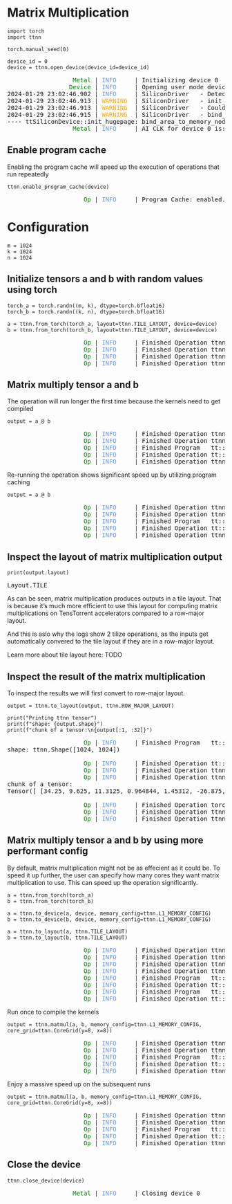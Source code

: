 # Matrix Multiplication

```ipython3
import torch
import ttnn

torch.manual_seed(0)

device_id = 0
device = ttnn.open_device(device_id=device_id)
```

<pre>
<span style="color: rgb(0,128,0)">                  Metal</span> | <span class="ansi-bold" style="color: rgb(100,149,237)">INFO    </span> | Initializing device 0
<span style="color: rgb(0,128,0)">                 Device</span> | <span class="ansi-bold" style="color: rgb(100,149,237)">INFO    </span> | Opening user mode device driver
<span class="ansi-green-fg">2024-01-29 23:02:46.902</span> | <span class="ansi-bold" style="color: rgb(100,149,237)">INFO    </span> | <span class="ansi-cyan-fg">SiliconDriver  </span> - Detected 1 PCI device : {0}
<span class="ansi-green-fg">2024-01-29 23:02:46.913</span> | <span class="ansi-bold" style="color: rgb(255,165,0)">WARNING </span> | <span class="ansi-cyan-fg">SiliconDriver  </span> - init_detect_tt_device_numanodes(): Could not determine NumaNodeSet for TT device (physical_device_id: 0 pci_bus_id: 0000:00:08.0)
<span class="ansi-green-fg">2024-01-29 23:02:46.913</span> | <span class="ansi-bold" style="color: rgb(255,165,0)">WARNING </span> | <span class="ansi-cyan-fg">SiliconDriver  </span> - Could not find NumaNodeSet for TT Device (physical_device_id: 0 pci_bus_id: 0000:00:08.0)
<span class="ansi-green-fg">2024-01-29 23:02:46.915</span> | <span class="ansi-bold" style="color: rgb(255,165,0)">WARNING </span> | <span class="ansi-cyan-fg">SiliconDriver  </span> - bind_area_memory_nodeset(): Unable to determine TT Device to NumaNode mapping for physical_device_id: 0. Skipping membind.
<span class="ansi-yellow-fg">---- ttSiliconDevice::init_hugepage: bind_area_to_memory_nodeset() failed (physical_device_id: 0 ch: 0). Hugepage allocation is not on NumaNode matching TT Device. Side-Effect is decreased Device-&gt;Host perf (Issue #893).
</span><span style="color: rgb(0,128,0)">                  Metal</span> | <span class="ansi-bold" style="color: rgb(100,149,237)">INFO    </span> | AI CLK for device 0 is:   1202 MHz
</pre>

## Enable program cache

Enabling the program cache will speed up the execution of operations that run repeatedly

```ipython3
ttnn.enable_program_cache(device)
```

<pre>
<span style="color: rgb(0,128,0)">                     Op</span> | <span class="ansi-bold" style="color: rgb(100,149,237)">INFO    </span> | Program Cache: enabled.
</pre>

# Configuration

```ipython3
m = 1024
k = 1024
n = 1024
```

## Initialize tensors a and b with random values using torch

```ipython3
torch_a = torch.randn((m, k), dtype=torch.bfloat16)
torch_b = torch.randn((k, n), dtype=torch.bfloat16)
```

```ipython3
a = ttnn.from_torch(torch_a, layout=ttnn.TILE_LAYOUT, device=device)
b = ttnn.from_torch(torch_b, layout=ttnn.TILE_LAYOUT, device=device)
```

<pre>
<span style="color: rgb(0,128,0)">                     Op</span> | <span class="ansi-bold" style="color: rgb(100,149,237)">INFO    </span> | Finished Operation ttnn.from_torch                                    in          175489 nanoseconds
<span style="color: rgb(0,128,0)">                     Op</span> | <span class="ansi-bold" style="color: rgb(100,149,237)">INFO    </span> | Finished Operation ttnn.to_device                                     in          326608 nanoseconds
<span style="color: rgb(0,128,0)">                     Op</span> | <span class="ansi-bold" style="color: rgb(100,149,237)">INFO    </span> | Finished Operation ttnn.from_torch                                    in           47769 nanoseconds
<span style="color: rgb(0,128,0)">                     Op</span> | <span class="ansi-bold" style="color: rgb(100,149,237)">INFO    </span> | Finished Operation ttnn.to_device                                     in          165459 nanoseconds
</pre>

## Matrix multiply tensor a and b

The operation will run longer the first time because the kernels need to get compiled

```ipython3
output = a @ b
```

<pre>
<span style="color: rgb(0,128,0)">                     Op</span> | <span class="ansi-bold" style="color: rgb(100,149,237)">INFO    </span> | Finished Operation ttnn.reshape                                       in           38930 nanoseconds
<span style="color: rgb(0,128,0)">                     Op</span> | <span class="ansi-bold" style="color: rgb(100,149,237)">INFO    </span> | Finished Operation ttnn.reshape                                       in           35890 nanoseconds
<span style="color: rgb(0,128,0)">                     Op</span> | <span class="ansi-bold" style="color: rgb(100,149,237)">INFO    </span> | Finished Program   tt::tt_metal::Matmul                               in       576872807 nanoseconds
<span style="color: rgb(0,128,0)">                     Op</span> | <span class="ansi-bold" style="color: rgb(100,149,237)">INFO    </span> | Finished Operation tt::tt_metal::Matmul                               in       577071926 nanoseconds
<span style="color: rgb(0,128,0)">                     Op</span> | <span class="ansi-bold" style="color: rgb(100,149,237)">INFO    </span> | Finished Operation ttnn.reshape                                       in           99419 nanoseconds
</pre>

Re-running the operation shows significant speed up by utilizing program caching

```ipython3
output = a @ b
```

<pre>
<span style="color: rgb(0,128,0)">                     Op</span> | <span class="ansi-bold" style="color: rgb(100,149,237)">INFO    </span> | Finished Operation ttnn.reshape                                       in           39200 nanoseconds
<span style="color: rgb(0,128,0)">                     Op</span> | <span class="ansi-bold" style="color: rgb(100,149,237)">INFO    </span> | Finished Operation ttnn.reshape                                       in           22440 nanoseconds
<span style="color: rgb(0,128,0)">                     Op</span> | <span class="ansi-bold" style="color: rgb(100,149,237)">INFO    </span> | Finished Program   tt::tt_metal::Matmul                               in         1183694 nanoseconds
<span style="color: rgb(0,128,0)">                     Op</span> | <span class="ansi-bold" style="color: rgb(100,149,237)">INFO    </span> | Finished Operation tt::tt_metal::Matmul                               in         1224093 nanoseconds
<span style="color: rgb(0,128,0)">                     Op</span> | <span class="ansi-bold" style="color: rgb(100,149,237)">INFO    </span> | Finished Operation ttnn.reshape                                       in           64480 nanoseconds
</pre>

## Inspect the layout of matrix multiplication output

```ipython3
print(output.layout)
```

<pre>
Layout.TILE
</pre>

As can be seen, matrix multiplication produces outputs in a tile layout. That is because it’s much more efficient to use this layout for computing matrix multiplications on TensTorrent accelerators compared to a row-major layout.

And this is aslo why the logs show 2 tilize operations, as the inputs get automatically convered to the tile layout if they are in a row-major layout.

Learn more about tile layout here: TODO

## Inspect the result of the matrix multiplication

To inspect the results we will first convert to row-major layout.

```ipython3
output = ttnn.to_layout(output, ttnn.ROW_MAJOR_LAYOUT)

print("Printing ttnn tensor")
print(f"shape: {output.shape}")
print(f"chunk of a tensor:\n{output[:1, :32]}")
```

<pre>
<span style="color: rgb(0,128,0)">                     Op</span> | <span class="ansi-bold" style="color: rgb(100,149,237)">INFO    </span> | Finished Program   tt::tt_metal::Untilize                             in       508667002 nanosecondsPrinting ttnn tensor
shape: ttnn.Shape([1024, 1024])

<span style="color: rgb(0,128,0)">                     Op</span> | <span class="ansi-bold" style="color: rgb(100,149,237)">INFO    </span> | Finished Operation tt::tt_metal::Untilize                             in       508783061 nanoseconds
<span style="color: rgb(0,128,0)">                     Op</span> | <span class="ansi-bold" style="color: rgb(100,149,237)">INFO    </span> | Finished Operation ttnn.from_device                                   in         1352602 nanoseconds
<span style="color: rgb(0,128,0)">                     Op</span> | <span class="ansi-bold" style="color: rgb(100,149,237)">INFO    </span> | Finished Operation ttnn.to_torch                                      in         1744890 nanoseconds
chunk of a tensor:
Tensor([ [34.25, 9.625, 11.3125, 0.964844, 1.45312, -26.875, 23.125, -1.39062, -20.375, 33, 5.8125, 10.6875, -18.625, 14.5, -42.75, -18.375, 27.75, 44.25, -27.25, -20.5, 43.5, -5.75, -46.75, -45.75, 43.75, 33, -16.125, 39.25, 11.6875, 9.4375, -39.75, -6.5625]], dtype=bfloat16 )

<span style="color: rgb(0,128,0)">                     Op</span> | <span class="ansi-bold" style="color: rgb(100,149,237)">INFO    </span> | Finished Operation torch.Tensor.__getitem__                           in          711456 nanoseconds
<span style="color: rgb(0,128,0)">                     Op</span> | <span class="ansi-bold" style="color: rgb(100,149,237)">INFO    </span> | Finished Operation ttnn.from_torch                                    in          123629 nanoseconds
<span style="color: rgb(0,128,0)">                     Op</span> | <span class="ansi-bold" style="color: rgb(100,149,237)">INFO    </span> | Finished Operation ttnn.to_device                                     in          190228 nanoseconds
</pre>

## Matrix multiply tensor a and b by using more performant config

By default, matrix multiplication might not be as effecient as it could be. To speed it up further, the user can specify how many cores they want matrix multiplication to use. This can speed up the operation significantly.

```ipython3
a = ttnn.from_torch(torch_a)
b = ttnn.from_torch(torch_b)

a = ttnn.to_device(a, device, memory_config=ttnn.L1_MEMORY_CONFIG)
b = ttnn.to_device(b, device, memory_config=ttnn.L1_MEMORY_CONFIG)

a = ttnn.to_layout(a, ttnn.TILE_LAYOUT)
b = ttnn.to_layout(b, ttnn.TILE_LAYOUT)
```

<pre>
<span style="color: rgb(0,128,0)">                     Op</span> | <span class="ansi-bold" style="color: rgb(100,149,237)">INFO    </span> | Finished Operation ttnn.from_torch                                    in           46380 nanoseconds
<span style="color: rgb(0,128,0)">                     Op</span> | <span class="ansi-bold" style="color: rgb(100,149,237)">INFO    </span> | Finished Operation ttnn.from_torch                                    in           33729 nanoseconds
<span style="color: rgb(0,128,0)">                     Op</span> | <span class="ansi-bold" style="color: rgb(100,149,237)">INFO    </span> | Finished Operation ttnn.to_device                                     in         1330892 nanoseconds
<span style="color: rgb(0,128,0)">                     Op</span> | <span class="ansi-bold" style="color: rgb(100,149,237)">INFO    </span> | Finished Operation ttnn.to_device                                     in         1996019 nanoseconds
<span style="color: rgb(0,128,0)">                     Op</span> | <span class="ansi-bold" style="color: rgb(100,149,237)">INFO    </span> | Finished Program   tt::tt_metal::Tilize                               in       556706140 nanoseconds
<span style="color: rgb(0,128,0)">                     Op</span> | <span class="ansi-bold" style="color: rgb(100,149,237)">INFO    </span> | Finished Operation tt::tt_metal::Tilize                               in       556884870 nanoseconds
<span style="color: rgb(0,128,0)">                     Op</span> | <span class="ansi-bold" style="color: rgb(100,149,237)">INFO    </span> | Finished Program   tt::tt_metal::Tilize                               in          424187 nanoseconds
<span style="color: rgb(0,128,0)">                     Op</span> | <span class="ansi-bold" style="color: rgb(100,149,237)">INFO    </span> | Finished Operation tt::tt_metal::Tilize                               in          473467 nanoseconds
</pre>

Run once to compile the kernels

```ipython3
output = ttnn.matmul(a, b, memory_config=ttnn.L1_MEMORY_CONFIG, core_grid=ttnn.CoreGrid(y=8, x=8))
```

<pre>
<span style="color: rgb(0,128,0)">                     Op</span> | <span class="ansi-bold" style="color: rgb(100,149,237)">INFO    </span> | Finished Operation ttnn.reshape                                       in          116419 nanoseconds
<span style="color: rgb(0,128,0)">                     Op</span> | <span class="ansi-bold" style="color: rgb(100,149,237)">INFO    </span> | Finished Operation ttnn.reshape                                       in           27450 nanoseconds
<span style="color: rgb(0,128,0)">                     Op</span> | <span class="ansi-bold" style="color: rgb(100,149,237)">INFO    </span> | Finished Program   tt::operations::primary::Matmul                    in       652476970 nanoseconds
<span style="color: rgb(0,128,0)">                     Op</span> | <span class="ansi-bold" style="color: rgb(100,149,237)">INFO    </span> | Finished Operation tt::operations::primary::Matmul                    in       652929758 nanoseconds
<span style="color: rgb(0,128,0)">                     Op</span> | <span class="ansi-bold" style="color: rgb(100,149,237)">INFO    </span> | Finished Operation ttnn.reshape                                       in           86579 nanoseconds
</pre>

Enjoy a massive speed up on the subsequent runs

```ipython3
output = ttnn.matmul(a, b, memory_config=ttnn.L1_MEMORY_CONFIG, core_grid=ttnn.CoreGrid(y=8, x=8))
```

<pre>
<span style="color: rgb(0,128,0)">                     Op</span> | <span class="ansi-bold" style="color: rgb(100,149,237)">INFO    </span> | Finished Operation ttnn.reshape                                       in           38110 nanoseconds
<span style="color: rgb(0,128,0)">                     Op</span> | <span class="ansi-bold" style="color: rgb(100,149,237)">INFO    </span> | Finished Operation ttnn.reshape                                       in           24079 nanoseconds
<span style="color: rgb(0,128,0)">                     Op</span> | <span class="ansi-bold" style="color: rgb(100,149,237)">INFO    </span> | Finished Program   tt::operations::primary::Matmul                    in          129909 nanoseconds
<span style="color: rgb(0,128,0)">                     Op</span> | <span class="ansi-bold" style="color: rgb(100,149,237)">INFO    </span> | Finished Operation tt::operations::primary::Matmul                    in          164599 nanoseconds
<span style="color: rgb(0,128,0)">                     Op</span> | <span class="ansi-bold" style="color: rgb(100,149,237)">INFO    </span> | Finished Operation ttnn.reshape                                       in           24209 nanoseconds
</pre>

## Close the device

```ipython3
ttnn.close_device(device)
```

<pre>
<span style="color: rgb(0,128,0)">                  Metal</span> | <span class="ansi-bold" style="color: rgb(100,149,237)">INFO    </span> | Closing device 0
</pre>
